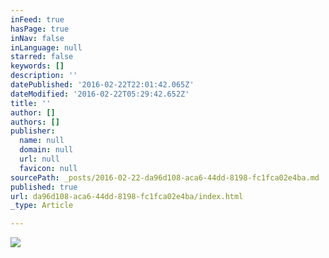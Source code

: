 ```yaml
---
inFeed: true
hasPage: true
inNav: false
inLanguage: null
starred: false
keywords: []
description: ''
datePublished: '2016-02-22T22:01:42.065Z'
dateModified: '2016-02-22T05:29:42.652Z'
title: ''
author: []
authors: []
publisher:
  name: null
  domain: null
  url: null
  favicon: null
sourcePath: _posts/2016-02-22-da96d108-aca6-44dd-8198-fc1fca02e4ba.md
published: true
url: da96d108-aca6-44dd-8198-fc1fca02e4ba/index.html
_type: Article

---
```

![](https://the-grid-user-content.s3-us-west-2.amazonaws.com/7285b892-0360-4606-b2df-29f077f34391.jpg)